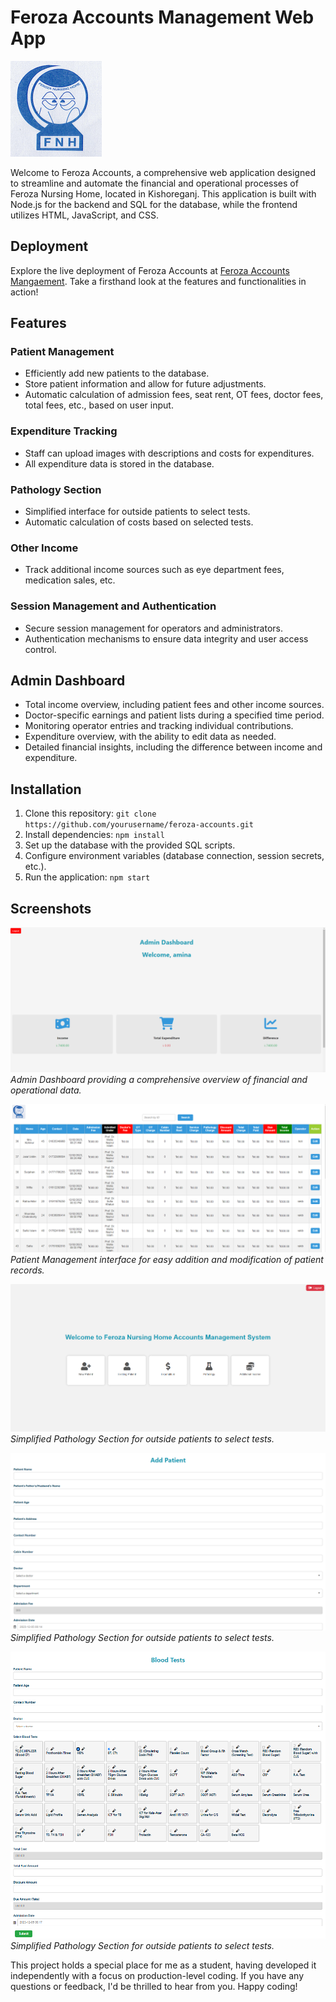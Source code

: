 # Feroza Accounts Management Web App

[![Feroza Accounts Logo](logo.png)](http://feroza-accounts.com/app/)

Welcome to Feroza Accounts, a comprehensive web application designed to streamline and automate the financial and operational processes of Feroza Nursing Home, located in Kishoreganj. This application is built with Node.js for the backend and SQL for the database, while the frontend utilizes HTML, JavaScript, and CSS.

## Deployment

Explore the live deployment of Feroza Accounts at [Feroza Accounts Mangaement](http://feroza-accounts.com/app/). Take a firsthand look at the features and functionalities in action!

## Features

### Patient Management

- Efficiently add new patients to the database.
- Store patient information and allow for future adjustments.
- Automatic calculation of admission fees, seat rent, OT fees, doctor fees, total fees, etc., based on user input.

### Expenditure Tracking

- Staff can upload images with descriptions and costs for expenditures.
- All expenditure data is stored in the database.

### Pathology Section

- Simplified interface for outside patients to select tests.
- Automatic calculation of costs based on selected tests.

### Other Income

- Track additional income sources such as eye department fees, medication sales, etc.

### Session Management and Authentication

- Secure session management for operators and administrators.
- Authentication mechanisms to ensure data integrity and user access control.

## Admin Dashboard

- Total income overview, including patient fees and other income sources.
- Doctor-specific earnings and patient lists during a specified time period.
- Monitoring operator entries and tracking individual contributions.
- Expenditure overview, with the ability to edit data as needed.
- Detailed financial insights, including the difference between income and expenditure.

## Installation

1. Clone this repository: `git clone https://github.com/yourusername/feroza-accounts.git`
2. Install dependencies: `npm install`
3. Set up the database with the provided SQL scripts.
4. Configure environment variables (database connection, session secrets, etc.).
5. Run the application: `npm start`

## Screenshots

![Admin Dashboard](./images/Screenshot%202023-12-05%20001443.png)
*Admin Dashboard providing a comprehensive overview of financial and operational data.*

![Patient Management](./images/Screenshot%202023-12-05%20001501.png)
*Patient Management interface for easy addition and modification of patient records.*

![Operator Dashboard](./images/Screenshot%202023-12-05%20001358.png)
*Simplified Pathology Section for outside patients to select tests.*

![New Patient Section(OT)](./images/Screenshot%202023-12-05%20001422.png)
*Simplified Pathology Section for outside patients to select tests.*

![Pathology Section](./images/Screenshot%202023-12-05%20001734.png)
*Simplified Pathology Section for outside patients to select tests.*

This project holds a special place for me as a student, having developed it independently with a focus on production-level coding. If you have any questions or feedback, I'd be thrilled to hear from you. Happy coding!
